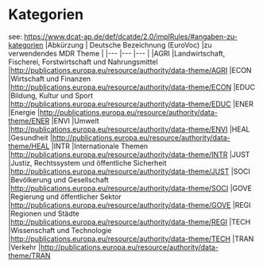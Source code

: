 # Kategorien
see: https://www.dcat-ap.de/def/dcatde/2.0/implRules/#angaben-zu-kategorien
|Abkürzung | Deutsche Bezeichnung (EuroVoc)	|zu verwendendes MDR Theme |
|---   |---   |---   |
|AGRI |Landwirtschaft, Fischerei, Forstwirtschaft und Nahrungsmittel	|http://publications.europa.eu/resource/authority/data-theme/AGRI
|ECON |Wirtschaft und Finanzen	|http://publications.europa.eu/resource/authority/data-theme/ECON
|EDUC |Bildung, Kultur und Sport	|http://publications.europa.eu/resource/authority/data-theme/EDUC
|ENER |Energie	|http://publications.europa.eu/resource/authority/data-theme/ENER
|ENVI |Umwelt	|http://publications.europa.eu/resource/authority/data-theme/ENVI
|HEAL |Gesundheit	|http://publications.europa.eu/resource/authority/data-theme/HEAL
|INTR |Internationale Themen	|http://publications.europa.eu/resource/authority/data-theme/INTR
|JUST |Justiz, Rechtssystem und öffentliche Sicherheit	|http://publications.europa.eu/resource/authority/data-theme/JUST
|SOCI |Bevölkerung und Gesellschaft	|http://publications.europa.eu/resource/authority/data-theme/SOCI
|GOVE |Regierung und öffentlicher Sektor	|http://publications.europa.eu/resource/authority/data-theme/GOVE
|REGI |Regionen und Städte	|http://publications.europa.eu/resource/authority/data-theme/REGI
|TECH |Wissenschaft und Technologie	|http://publications.europa.eu/resource/authority/data-theme/TECH
|TRAN |Verkehr	|http://publications.europa.eu/resource/authority/data-theme/TRAN
